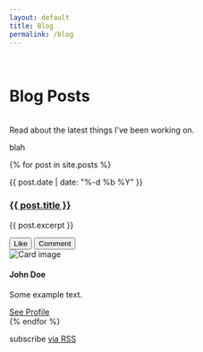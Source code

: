 ```yaml
---
layout: default
title: Blog
permalink: /blog
---
```

  <div  id="blog-list" class="container-fluid">
    <div class="row pt-5">
      <div class="col-md-6">&nbsp;</div>
      <div class="col-md-6 animated fadeInDownBig">
        <h1>Blog Posts</h1>
      </div>
    </div>
    <div class="row py-5">
      <div class="col-md-6">&nbsp;</div>
      <div class="col-md-6 animated fadeInRightBig">
          Read about the latest things I've been working on.
      </div>
    </div>
  </div>

<section class="email-block">
<div class="container-fluid bg-info m-0">
  <div class="row py-5">
    <div class="col-md-12">
      <p>blah</p>
    </div>
  </div>
</div>
</section>

<section class="blog-post-list">
<div class="container-fluid m-0">
{% for post in site.posts %}
  <div class="row py-5">
    <div class="col">
        <p>{{ post.date | date: "%-d %b  %Y" }}</p>
        <h3><a href="{{ post.url }}">{{ post.title }}</a></h3>
        <div>
        <p>{{ post.excerpt }}</p>
        <button type="button" class="w3-button w3-theme-d1 w3-margin-bottom"><i class="fa fa-thumbs-up"></i>  Like</button>
        <button type="button" class="w3-button w3-theme-d2 w3-margin-bottom"><i class="fa fa-comment"></i>  Comment</button>
        </div>
    </div>
  </div>

  <div class="card" style="width:400px">
  <img class="card-img-top" src="img_avatar1.png" alt="Card image">
  <div class="card-body">
    <h4 class="card-title">John Doe</h4>
    <p class="card-text">Some example text.</p>
    <a href="#" class="btn btn-primary">See Profile</a>
  </div>
</div>
{% endfor %}
</div>
</section>





<p>subscribe <a href="{{ "/feed.xml" | prepend: site.baseurl }}">via RSS</a></p>

